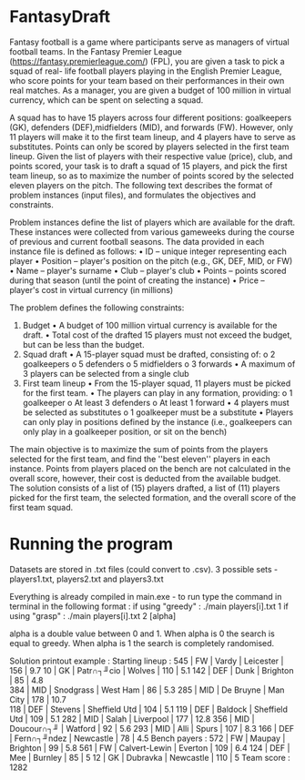 # FantasyDraft
Fantasy football is a game where participants serve as managers of virtual football teams. In the Fantasy Premier League (https://fantasy.premierleague.com/) (FPL), you are given a task to pick a squad of real- life football players playing in the English Premier League, who score points for your team based on their performances in their own real matches. As a manager, you are given a budget of 100 million in virtual currency, which can be spent on selecting a squad.

A squad has to have 15 players across four different positions: goalkeepers (GK), defenders (DEF),midfielders (MID), and forwards (FW). However, only 11 players will make it to the first team lineup, and 4 players have to serve as substitutes. Points can only be scored by players selected in the first team lineup. Given the list of players with their respective value (price), club, and points scored, your task is to draft a squad of 15 players, and pick the first team lineup, so as to maximize the number of points scored by the selected eleven players on the pitch. The following text describes the format of problem instances (input files), and formulates the objectives and constraints.

Problem instances define the list of players which are available for the draft. These instances were collected from various gameweeks during the course of previous and current football seasons. The data provided in each instance file is defined as follows:
    • ID – unique integer representing each player
    • Position – player's position on the pitch (e.g., GK, DEF, MID, or FW)
    • Name – player's surname
    • Club – player's club
    • Points – points scored during that season (until the point of creating the instance)
    • Price – player's cost in virtual currency (in millions)

The problem defines the following constraints:
1. Budget
    • A budget of 100 million virtual currency is available for the draft.
    • Total cost of the drafted 15 players must not exceed the budget, but can be less than
        the budget.
2. Squad draft
    • A 15-player squad must be drafted, consisting of:
        o 2 goalkeepers
        o 5 defenders
        o 5 midfielders
        o 3 forwards
    • A maximum of 3 players can be selected from a single club
3. First team lineup
    • From the 15-player squad, 11 players must be picked for the first team.
    • The players can play in any formation, providing:
        o 1 goalkeeper
        o At least 3 defenders
        o At least 1 forward
    • 4 players must be selected as substitutes
        o 1 goalkeeper must be a substitute
    • Players can only play in positions defined by the instance (i.e., goalkeepers can only
        play in a goalkeeper position, or sit on the bench)

The main objective is to maximize the sum of points from the players selected for the first team, and find the ''best eleven'' players in each instance. Points from players placed on the bench are not calculated in the overall score, however, their cost is deducted from the available budget. The solution consists of a list of (15) players drafted, a list of (11) players picked for the first team, the selected formation, and the overall score of the first team squad.

# Running the program
Datasets are stored in .txt files (could convert to .csv).
3 possible sets - players1.txt, players2.txt and players3.txt

Everything is already compiled in main.exe - to run type the command in terminal in the following format :
    if using "greedy" : ./main players[i].txt 1
    if using "grasp" : ./main players[i].txt 2 [alpha]

alpha is a double value between 0 and 1.
When alpha is 0 the search is equal to greedy.
When alpha is 1 the search is completely randomised.

Solution printout example : 
    Starting lineup : 
    545 | FW | Vardy | Leicester | 156 | 9.7 
    10 | GK | Patr∩┐╜cio | Wolves | 110 | 5.1
    142 | DEF | Dunk | Brighton | 85 | 4.8     
    384 | MID | Snodgrass | West Ham | 86 | 5.3
    285 | MID | De Bruyne | Man City | 178 | 10.7  
    118 | DEF | Stevens | Sheffield Utd | 104 | 5.1
    119 | DEF | Baldock | Sheffield Utd | 109 | 5.1
    282 | MID | Salah | Liverpool | 177 | 12.8
    356 | MID | Doucour∩┐╜ | Watford | 92 | 5.6
    293 | MID | Alli | Spurs | 107 | 8.3
    166 | DEF | Fern∩┐╜ndez | Newcastle | 78 | 4.5
    Bench payers : 
    572 | FW | Maupay | Brighton | 99 | 5.8
    561 | FW | Calvert-Lewin | Everton | 109 | 6.4
    124 | DEF | Mee | Burnley | 85 | 5
    12 | GK | Dubravka | Newcastle | 110 | 5
    Team score : 1282